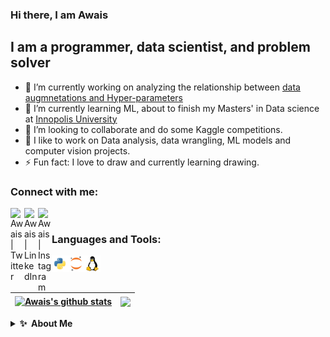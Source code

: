 ### Hi there, I am Awais

## I am a programmer, data scientist, and problem solver

- 🔭 I’m currently working on analyzing the relationship between [data augmnetations and Hyper-parameters](paper) 
- 🌱 I’m currently learning ML, about to finish my Masters' in Data science at [Innopolis University](university)
- 👯 I’m looking to collaborate and do some Kaggle competitions.
- 🥅 I like to work on Data analysis, data wrangling, ML models and computer vision projects.
- ⚡ Fun fact: I love to draw and currently learning drawing.

### Connect with me:

[<img align="left" alt="Awais | Twitter" width="22px" src="https://cdn.jsdelivr.net/npm/simple-icons@v3/icons/twitter.svg" />][twitter]
[<img align="left" alt="Awais | LinkedIn" width="22px" src="https://cdn.jsdelivr.net/npm/simple-icons@v3/icons/linkedin.svg" />][linkedin]
[<img align="left" alt="Awais | Instagram" width="22px" src="https://cdn.jsdelivr.net/npm/simple-icons@v3/icons/instagram.svg" />][instagram]

<br />

### Languages and Tools:

<img align="left" alt="Python" width="26px" src="https://raw.githubusercontent.com/github/explore/80688e429a7d4ef2fca1e82350fe8e3517d3494d/topics/python/python.png" />
<img align="left" alt="Jupyter Notebook" width="26px" src="https://raw.githubusercontent.com/github/explore/80688e429a7d4ef2fca1e82350fe8e3517d3494d/topics/jupyter-notebook/jupyter-notebook.png" />
<img align="left" alt="Linux" width="26px" src="https://raw.githubusercontent.com/github/explore/80688e429a7d4ef2fca1e82350fe8e3517d3494d/topics/linux/linux.png" />

<br />
<br />



| <a href="https://github.com/Muhammad0Awais/github-readme-stats"><img align="center" src="https://github-readme-stats.vercel.app/api?username=Muhammad0Awais&show_icons=true&include_all_commits=true&theme=buefy&hide_border=true" alt="Awais's github stats" /></a> | <a href="https://github.com/Muhammad0Awais/github-readme-stats"><img align="center" src="https://github-readme-stats.vercel.app/api/top-langs/?username=Muhammad0Awais&layout=compact&theme=buefy&hide_border=true" /></a> |
| ------------- | ------------- |

<details>
  <summary><b>✨&nbsp;&nbsp;About&nbsp;Me</b></summary>
  <br/>

I am a Data scientist with 2+ years of experience in designing Python applications, ML models, and data analytical applications.

I am currently working part time in [Tatneft](tatneft) as a specialist, mostly I work on data analytical applications, writing algorithms. I recently learnt PowerBI. 
  
I participate in extracurricular activities for my leasure time, I recently learnt drawing, how to write down markdown files etc.

### Awards and Achievements
- AR/VR 2020 Hackathon 3rd position
- Innopolis Happiness Index Hackathon 2021 1st position
- Art Therapy Hackathon 2021 2nd Position
- Case in toold International Hackathon 2nd Postition
- Oil Tech Challange International Hackathon 2021 - Got Reccommendation letter
</details> 


[paper]: https://scholar.google.com/citations?view_op=view_citation&hl=en&user=6tT70cEAAAAJ&citation_for_view=6tT70cEAAAAJ:u-x6o8ySG0sC
[university]: https://innopolis.university/en/
[twitter]: https://twitter.com/Awais_Ch_M
[instagram]: https://instagram.com/owaischaudharyy
[linkedin]: https://linkedin.com/in/ch-muhammad-awais-9b094380
[tatneft]: https://www.tatneft.ru/?lang=en
